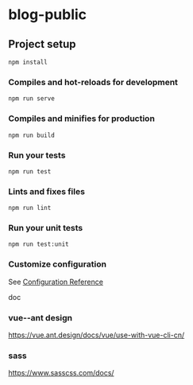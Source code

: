 # blog-public

## Project setup
```
npm install
```

### Compiles and hot-reloads for development
```
npm run serve
```

### Compiles and minifies for production
```
npm run build
```

### Run your tests
```
npm run test
```

### Lints and fixes files
```
npm run lint
```

### Run your unit tests
```
npm run test:unit
```

### Customize configuration
See [Configuration Reference](https://cli.vuejs.org/config/)

doc
### vue--ant design
https://vue.ant.design/docs/vue/use-with-vue-cli-cn/

### sass
https://www.sasscss.com/docs/

